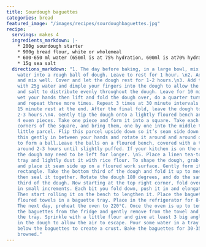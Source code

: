 ```yaml
---
title: Sourdough baguettes
categories: bread
featured_image: "/images/recipes/sourdoughbaguettes.jpg"
recipe:
  servings: makes 4
  ingredients_markdown: |-
    * 200g sourdough starter
    * 900g bread flour, white or wholemeal
    * 600-650 ml water (650ml is at 75% hydration, 600ml is at70% hydration)
    * 15g sea salt
  directions_markdown: "1. The day before baking, in a large bowl, mix the flour and
    water into a rough ball of dough. Leave to rest for 1 hour. \n2. Add the starter
    and mix well. Cover and let the dough rest for 1-2 hours.\n3. Add the salt mixed
    with 25g water and dimple your fingers into the dough to allow the salty water
    and salt to distribute evenly throughout the dough. Leave for 10 minutes. Next,
    wet your hands then lift and fold the dough over, do a quarter turn of the bowl
    and repeat three more times. Repeat 3 times at 30 minute intervals with a final
    15 minute rest at the end. After the final fold, leave the dough to rest for another
    2-3 hours.\n4. Gently tip the dough onto a lightly floured bench and cut it into
    4 even pieces. Take one piece and form it into a square. Take each of the four
    corners of the square, and bring them, one by one into the middle to create a
    little parcel. Flip this parcel upside down so it’s seam side down and then cup
    this gently in between your hands and rotate it around and around on the bench
    to form a ball.Leave the balls on a floured bench, covered with a tea towel, for
    around 2-3 hours until slightly puffed. If your kitchen is on the cooler side,
    the dough may need to be left for longer. \n5. Place a linen tea-towel in a baguette
    tray and lightly dust it with rice flour. To shape the dough, grab a dough ball
    and place it seam side up on a floured work surface. Gently form it into a horizontal
    rectangle. Take the bottom third of the dough and fold it up to meet the middle,
    then seal it together. Rotate the dough 180 degrees, and do the same to the top
    third of the dough. Now starting at the top right corner, fold over the top layer
    in small increments. Each bit you fold down, push it in and elongate the dough.
    Then start rolling it on the bench to lengthen it. Place the baguettes in-between
    floured towels in a baguette tray. Place in the refrigerator for 8-20 hours.\n4.
    The next day, preheat the oven to 220°C. Once the oven is up to temperature, remove
    the baguettes from the fridge and gently remove from the towel and placeon to
    the tray. Sprinkle with a little flour and give at least 3 big angled slashes
    in the dough to allow the air to escape. Pour some water in a tray in the oven
    below the baguettes to create a crust. Bake the baguettes for 30-35 minutes until
    browned."
---
```


